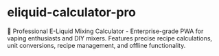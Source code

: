 # eliquid-calculator-pro
🧪 Professional E-Liquid Mixing Calculator - Enterprise-grade PWA for vaping enthusiasts and DIY mixers. Features precise recipe calculations, unit conversions, recipe management, and offline functionality.
